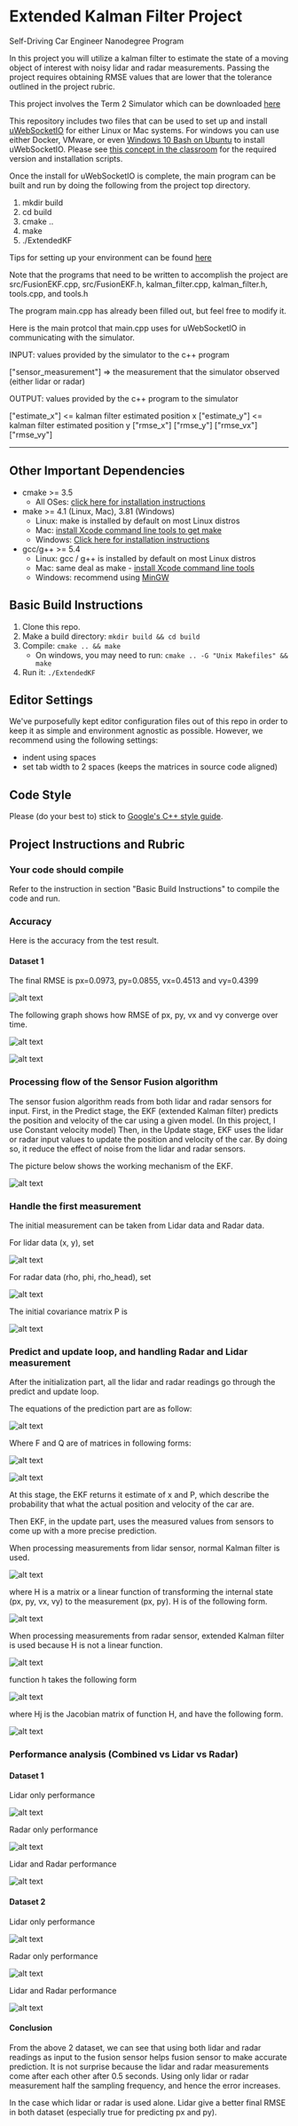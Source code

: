 [//]: # (Image References)

[image1]: ./output/RMSE_position.png "RMSE position"
[image2]: ./output/RMSE_velocity.png "RMSE velocity"
[image3]: ./output/dataset1_result.png "Dataset 1 final RMSE"
[image4]: ./output/dataset2_result.png "Dataset 2 final RMSE"
[image5]: ./output/dataset1_lidarOnly_result.png "Dataset1 update using Lidar only"
[image6]: ./output/dataset1_radarOnly_result.png "Dataset1 update using Radar only"
[image7]: ./output/dataset2_lidarOnly_result.png "Dataset2 update using Lidar only"
[image8]: ./output/dataset2_radarOnly_result.png "Dataset2 update using Radar only"
[image9]: ./output/process_flow.png "Process flow"
[image10]: ./output/lidar_init.png "Lidar initialization"
[image11]: ./output/radar_init.png "Radar initialization"
[image12]: ./output/P_matrix.png "P matrix"
[image13]: ./output/prediction_formula.png "Prediction"
[image14]: ./output/update_formula.png "Update"
[image15]: ./output/f_equation.png "F matrix"
[image16]: ./output/q_equation.png "Q matrix"
[image17]: ./output/h_equation.png "H matrix"
[image18]: ./output/extend_update_formula.png "Update EKF"
[image19]: ./output/radar_h_equation.png "Radar transformation equation"
[image20]: ./output/hj_equation.png "Hj matrix"

# Extended Kalman Filter Project
Self-Driving Car Engineer Nanodegree Program

In this project you will utilize a kalman filter to estimate the state of a moving object of interest with noisy lidar and radar measurements. Passing the project requires obtaining RMSE values that are lower that the tolerance outlined in the project rubric. 

This project involves the Term 2 Simulator which can be downloaded [here](https://github.com/udacity/self-driving-car-sim/releases)

This repository includes two files that can be used to set up and install [uWebSocketIO](https://github.com/uWebSockets/uWebSockets) for either Linux or Mac systems. For windows you can use either Docker, VMware, or even [Windows 10 Bash on Ubuntu](https://www.howtogeek.com/249966/how-to-install-and-use-the-linux-bash-shell-on-windows-10/) to install uWebSocketIO. Please see [this concept in the classroom](https://classroom.udacity.com/nanodegrees/nd013/parts/40f38239-66b6-46ec-ae68-03afd8a601c8/modules/0949fca6-b379-42af-a919-ee50aa304e6a/lessons/f758c44c-5e40-4e01-93b5-1a82aa4e044f/concepts/16cf4a78-4fc7-49e1-8621-3450ca938b77) for the required version and installation scripts.

Once the install for uWebSocketIO is complete, the main program can be built and run by doing the following from the project top directory.

1. mkdir build
2. cd build
3. cmake ..
4. make
5. ./ExtendedKF

Tips for setting up your environment can be found [here](https://classroom.udacity.com/nanodegrees/nd013/parts/40f38239-66b6-46ec-ae68-03afd8a601c8/modules/0949fca6-b379-42af-a919-ee50aa304e6a/lessons/f758c44c-5e40-4e01-93b5-1a82aa4e044f/concepts/23d376c7-0195-4276-bdf0-e02f1f3c665d)

Note that the programs that need to be written to accomplish the project are src/FusionEKF.cpp, src/FusionEKF.h, kalman_filter.cpp, kalman_filter.h, tools.cpp, and tools.h

The program main.cpp has already been filled out, but feel free to modify it.

Here is the main protcol that main.cpp uses for uWebSocketIO in communicating with the simulator.


INPUT: values provided by the simulator to the c++ program

["sensor_measurement"] => the measurement that the simulator observed (either lidar or radar)


OUTPUT: values provided by the c++ program to the simulator

["estimate_x"] <= kalman filter estimated position x
["estimate_y"] <= kalman filter estimated position y
["rmse_x"]
["rmse_y"]
["rmse_vx"]
["rmse_vy"]

---

## Other Important Dependencies

* cmake >= 3.5
  * All OSes: [click here for installation instructions](https://cmake.org/install/)
* make >= 4.1 (Linux, Mac), 3.81 (Windows)
  * Linux: make is installed by default on most Linux distros
  * Mac: [install Xcode command line tools to get make](https://developer.apple.com/xcode/features/)
  * Windows: [Click here for installation instructions](http://gnuwin32.sourceforge.net/packages/make.htm)
* gcc/g++ >= 5.4
  * Linux: gcc / g++ is installed by default on most Linux distros
  * Mac: same deal as make - [install Xcode command line tools](https://developer.apple.com/xcode/features/)
  * Windows: recommend using [MinGW](http://www.mingw.org/)

## Basic Build Instructions

1. Clone this repo.
2. Make a build directory: `mkdir build && cd build`
3. Compile: `cmake .. && make` 
   * On windows, you may need to run: `cmake .. -G "Unix Makefiles" && make`
4. Run it: `./ExtendedKF `

## Editor Settings

We've purposefully kept editor configuration files out of this repo in order to
keep it as simple and environment agnostic as possible. However, we recommend
using the following settings:

* indent using spaces
* set tab width to 2 spaces (keeps the matrices in source code aligned)

## Code Style

Please (do your best to) stick to [Google's C++ style guide](https://google.github.io/styleguide/cppguide.html).

## Project Instructions and Rubric

### Your code should compile
Refer to the instruction in section "Basic Build Instructions" to compile the code and run.

### Accuracy
Here is the accuracy from the test result.

#### Dataset 1

The final RMSE is px=0.0973, py=0.0855, vx=0.4513 and vy=0.4399

![alt text][image3]

The following graph shows how RMSE of px, py, vx and vy converge over time.

![alt text][image1]

![alt text][image2]


### Processing flow of the Sensor Fusion algorithm

The sensor fusion algorithm reads from both lidar and radar sensors for input.
First, in the Predict stage, the EKF (extended Kalman filter) predicts the position and velocity of the car using a given model. (In this project, I use Constant velocity model)
Then, in the Update stage, EKF uses the lidar or radar input values to update the position and velocity of the car.
By doing so, it reduce the effect of noise from the lidar and radar sensors.

The picture below shows the working mechanism of the EKF.

![alt text][image9]

### Handle the first measurement
The initial measurement can be taken from Lidar data and Radar data.

For lidar data (x, y), set 

![alt text][image10]

For radar data (rho, phi, rho_head), set
 
![alt text][image11]

The initial covariance matrix P is

![alt text][image12]


### Predict and update loop, and handling Radar and Lidar measurement

After the initialization part, all the lidar and radar readings go through the predict
and update loop.

The equations of the prediction part are as follow:

![alt text][image13]

Where F and Q are of matrices in following forms: 

![alt text][image15]

![alt text][image16]

At this stage, the EKF returns it estimate of x and P, which describe the probability that 
what the actual position and velocity of the car are.  

Then EKF, in the update part, uses the measured values from sensors to come up with a more precise prediction.

When processing measurements from lidar sensor, normal Kalman filter is used.

![alt text][image14]

where H is a matrix or a linear function of transforming the internal state (px, py, vx, vy) to the measurement (px, py).
H is of the following form.

![alt text][image17]


When processing measurements from radar sensor, extended Kalman filter is used because H is not a linear function.

![alt text][image18]

function h takes the following form

![alt text][image19]

where Hj is the Jacobian matrix of function H, and have the following form.

![alt text][image20]


### Performance analysis (Combined vs Lidar vs Radar)
#### Dataset 1

Lidar only performance

![alt text][image5]

Radar only performance

![alt text][image6]

Lidar and Radar performance

![alt text][image3]

#### Dataset 2

Lidar only performance

![alt text][image7]

Radar only performance

![alt text][image8]

Lidar and Radar performance

![alt text][image4]

#### Conclusion
From the above 2 dataset, we can see that using both lidar and radar readings as input to the fusion sensor helps 
fusion sensor to make accurate prediction. It is not surprise because the lidar and radar measurements come after each 
other after 0.5 seconds. Using only lidar or radar measurement half the sampling frequency, and hence the error increases.

In the case which lidar or radar is used alone. Lidar give a better final RMSE in both dataset (especially true for predicting px and py).

